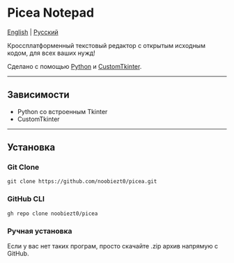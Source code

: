 # Picea Notepad

[English](../README.md) | [Русский](./ru.md)

Кроссплатформенный текстовый редактор с открытым исходным кодом, для всех ваших нужд!

Сделано с помощью [Python](https://www.python.org/) и [CustomTkinter](https://customtkinter.tomschimansky.com/).

***

## Зависимости

* Python со встроенным Tkinter
* CustomTkinter

***

## Установка

### Git Clone

`git clone https://github.com/noobiezt0/picea.git`

### GitHub CLI

`gh repo clone noobiezt0/picea`

### Ручная установка

Если у вас нет таких програм, просто скачайте .zip архив напрямую с GitHub.
